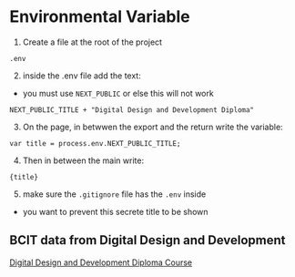 # Environmental Variable

1. Create a file at the root of the project
```
.env
````

2. inside the .env file add the text: 
- you must use `NEXT_PUBLIC` or else this will not work
```
NEXT_PUBLIC_TITLE + "Digital Design and Development Diploma" 
```

3. On the page, in betwwen the export and the return write the variable:
```
var title = process.env.NEXT_PUBLIC_TITLE;
```

4. Then in between the main write: 
```
{title}
```

5. make sure the `.gitignore` file has the `.env` inside
- you want to prevent this secrete title to be shown

## BCIT data from Digital Design and Development 
[Digital Design and Development Diploma Course](https://www.bcit.ca/programs/digital-design-and-development-diploma-full-time-6515dipma/#courses)